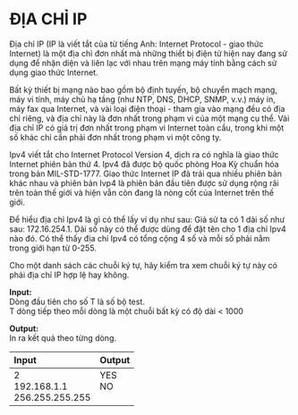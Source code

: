# ĐỊA CHỈ IP
Địa chỉ IP (IP là viết tắt của từ tiếng Anh: Internet Protocol - giao thức Internet) là một địa chỉ đơn nhất mà những thiết bị điện tử hiện nay đang sử dụng để nhận diện và liên lạc với nhau trên mạng máy tính bằng cách sử dụng giao thức Internet.

Bất kỳ thiết bị mạng nào bao gồm bộ định tuyến, bộ chuyển mạch mạng, máy vi tính, máy chủ hạ tầng (như NTP, DNS, DHCP, SNMP, v.v.) máy in, máy fax qua Internet, và vài loại điện thoại - tham gia vào mạng đều có địa chỉ riêng, và địa chỉ này là đơn nhất trong phạm vi của một mạng cụ thể. Vài địa chỉ IP có giá trị đơn nhất trong phạm vi Internet toàn cầu, trong khi một số khác chỉ cần phải đơn nhất trong phạm vi một công ty.

Ipv4 viết tắt cho Internet Protocol Version 4, dịch ra có nghĩa là giao thức Internet phiên bản thứ 4. Ipv4 đã được bộ quốc phòng Hoa Kỳ chuẩn hóa trong bản MIL-STD-1777. Giao thức Internet IP đã trải qua nhiều phiên bản khác nhau và phiên bản Ivp4 là phiên bản đầu tiên được sử dụng rộng rãi trên toàn thế giới và hiện vẫn còn đang là nòng cốt của Internet trên thế giới.

Để hiểu địa chỉ Ipv4 là gì có thể lấy ví dụ như sau: Giả sử ta có 1 dải số như sau: 172.16.254.1. Dải số này có thể được dùng để đặt tên cho 1 địa chỉ Ipv4 nào đó. Có thể thấy địa chỉ Ipv4 có tổng cộng 4 số và mỗi số phải nằm trong giới hạn từ 0-255.

Cho một danh sách các chuỗi ký tự, hãy kiểm tra xem chuỗi ký tự này có phải địa chỉ IP hợp lệ hay không.

**Input:** <br />
Dòng đầu tiên cho số T là số bộ test. <br />
T dòng tiếp theo mỗi dòng là một chuỗi bất kỳ có độ dài $<$ 1000

**Output:** <br />
In ra kết quả theo từng dòng.

|Input|Output|
|:---|:---|
|2<br>192.168.1.1<br>256.255.255.255|YES<br>NO<br><br>|
